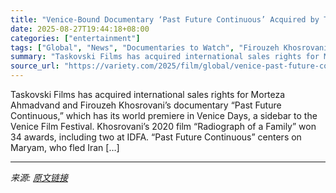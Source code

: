 ```yaml
---
title: "Venice-Bound Documentary ‘Past Future Continuous’ Acquired by Taskovski Films (EXCLUSIVE)"
date: 2025-08-27T19:44:18+08:00
categories: ["entertainment"]
tags: ["Global", "News", "Documentaries to Watch", "Firouzeh Khosrovani", "Taskovski Films", "Venice Film Festival"]
summary: "Taskovski Films has acquired international sales rights for Morteza Ahmadvand and Firouzeh Khosrovani’s documentary “Past Future Continuous,” which has its world premiere in Venice Days, a sidebar to "
source_url: "https://variety.com/2025/film/global/venice-past-future-continuous-taskovski-films-1236500110/"
---
```


Taskovski Films has acquired international sales rights for Morteza Ahmadvand and Firouzeh Khosrovani’s documentary “Past Future Continuous,” which has its world premiere in Venice Days, a sidebar to the Venice Film Festival. Khosrovani&#8217;s 2020 film &#8220;Radiograph of a Family&#8221; won 34 awards, including two at IDFA. “Past Future Continuous” centers on Maryam, who fled Iran [&#8230;]

---

*来源: [原文链接](https://variety.com/2025/film/global/venice-past-future-continuous-taskovski-films-1236500110/)*
